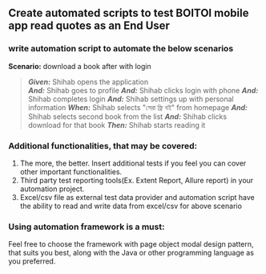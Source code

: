 ## Create automated scripts to test BOITOI mobile app read quotes as an End User

### write automation script to automate the below scenarios

**Scenario:** download a book after with login

> **_Given:_** Shihab opens the application  
> **_And:_** Shihab goes to profile
> **_And:_** Shihab clicks login with phone
> **_And:_** Shihab completes login
> **_And:_** Shihab settings up with personal information
> **_When:_** Shihab selects "সেরা ফ্রি বই" from homepage
> **_And:_** Shihab selects second book from the list
> **_And:_** Shihab clicks download for that book
> **_Then:_** Shihab starts reading it
### Additional functionalities, that may be covered:

1. The more, the better. Insert additional tests if you feel you
   can cover other important functionalities.
2. Third party test reporting tools(Ex. Extent Report, Allure report) in your automation project.
3. Excel/csv file as external test data provider and automation script have the ability to read and
   write data from excel/csv for above scenario

### Using automation framework is a must:

Feel free to choose the framework with page object modal design pattern, that suits you best, along with the
Java or other programming language as you preferred.


